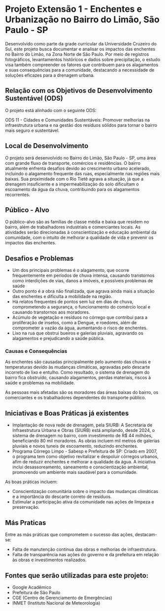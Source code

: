 # Projeto Extensão 1 - Enchentes e Urbanização no Bairro do Limão, São Paulo - SP
Desenvolvido como parte da grade curricular da Universidade Cruzeiro do Sul, este projeto busca documentar e analisar os impactos das enchentes no Bairro do Limão, na Zona Norte de São Paulo. Por meio de registros fotográficos, levantamentos históricos e dados sobre precipitação, o estudo visa também compreender os fatores que contribuem para os alagamentos e suas consequências para a comunidade, destacando a necessidade de soluções eficazes para a drenagem urbana.

## Relação com os Objetivos de Desenvolvimento Sustentável (ODS)
O projeto está alinhado com o seguinte ODS:

ODS 11 - Cidades e Comunidades Sustentáveis: Promover melhorias na infraestrutura urbana e na gestão dos resíduos sólidos para tornar o bairro mais seguro e sustentável.

## Local de Desenvolvimento
O projeto será desenvolvido no Bairro do Limão, São Paulo - SP, uma área com grande fluxo de transporte, comércios e residências. O bairro atualmente enfrenta desafios devido ao crescimento urbano acelerado, incluindo o alagamento frequente das ruas, especialmente nas regiões mais baixas. Sua proximidade com o Rio Tietê agrava a situação, já que a drenagem insuficiente e a impermeabilização do solo dificultam o escoamento da água da chuva, contribuindo para os alagamentos recorrentes.

## Público - Alvo
O público-alvo são as famílias de classe média e baixa que residem no bairro, além de trabalhadores industriais e comerciantes locais. As atividades serão direcionadas à conscientização e educação ambiental da comunidade, com o intuito de melhorar a qualidade de vida e prevenir os impactos das enchentes.

## Desafios e Problemas
- Um dos principais problemas é o alagamento, que ocorre frequentemente em períodos de chuva intensa, causando transtornos como interdições de vias, danos a imóveis, e possíveis problemas de saúde
- Outro ponto é a obra não finalizada, que agrava ainda mais a situação das enchentes e dificulta a mobilidade na região.
- Há relatos frequentes de pontos sem luz em dias de chuva, comprometendo a segurança, o funcionamento do comércio local e causando transtornos aos moradores.
- Acúmulo de vegetação e resíduos no córrego que contribui para a proliferação de insetos, como a Dengue, e roedores, além de comprometer a vazão da água, aumentando o risco de enchentes.
- Lixo na rua que obstrui bueiros e galerias pluviais, agravando os alagamentos e prejudicando a saúde pública.

### Causas e Consequências
As enchentes são causadas principalmente pelo aumento das chuvas e temperaturas devido às mudanças climáticas, agravadas pelo descarte incorreto de lixo e entulho. Como resultado, o sistema de drenagem do bairro fica obstruído, causando alagamentos, perdas materiais, riscos à saúde e problemas na mobilidade.

As pessoas mais afetadas são os moradores das áreas baixas do bairro, os comerciantes e os trabalhadores dependentes do transporte público.

## Iniciativas e Boas Práticas já existentes
- Implantação de nova rede de drenagem, pela SIURB: A Secretaria de Infraestrutura Urbana e Obras (SIURB) está ampliando, desde 2024, o sistema de drenagem no bairro, com investimento de R$ 44 milhões, beneficiando 80 mil moradores. As obras incluem mil metros de galerias pluviais e novos tuneis de escoamento, reduzindo enchentes.
- Programa Córrego Limpo - Sabesp e Prefeitura de SP: Criado em 2007, o programa tem como objetivo revitalizar e despoluir córregos urbanos, afim de reduzir enchentes e melhorar a qualidade da água. A iniciativa inclui desassoreamento, saneamento e conscientização ambiental, promovendo um ambiente mais saudável para a comunidade.

As boas práticas incluem:
- Conscientização comunitária sobre o impacto das mudanças climáticas e a importância do descarte correto de resíduos.
- Estimular a participação ativa da comunidade nas ações de limpeza e preservação.

## Más Praticas
Entre as más práticas que comprometem o sucesso das ações, destacam-se:

- Falta de manutenção contínua das obras e melhorias de infraestrutura.
- Falta de transparência nas ações do governo e da prefeitura em relação às obras e investimentos realizados.

## Fontes que serão utilizadas para este projeto:
- Google Acadêmico
- Prefeitura de São Paulo
- CGE (Centro de Gerenciamento de Emergências)
- INMET (Instituto Nacional de Meteorologia)
